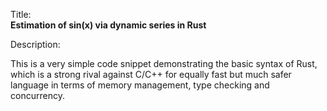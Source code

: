 Title:<br/>
<b>Estimation of sin(x) via dynamic series in Rust</b>

Description:<br/>
<p>This is a very simple code snippet demonstrating the basic syntax of Rust, which is a strong rival against C/C++ for equally fast but much safer language in terms of memory management, type checking and concurrency. 